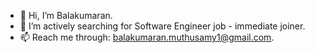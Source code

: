 - 👋 Hi, I’m Balakumaran.
- 👀 I’m actively searching for Software Engineer job - immediate joiner.
- 📫 Reach me through: balakumaran.muthusamy1@gmail.com.

<!---
balakumarandev/balakumarandev is a ✨ special ✨ repository because its `README.md` (this file) appears on your GitHub profile.
You can click the Preview link to take a look at your changes.
--->
